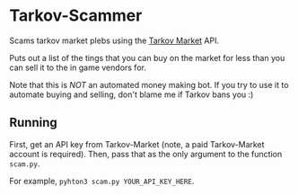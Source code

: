 # Tarkov-Scammer
Scams tarkov market plebs using the [Tarkov Market](https://tarkov-market.com/) API.

Puts out a list of the tings that you can buy on the market
for less than you can sell it to the in game vendors for. 

Note that this is _NOT_ an automated money making bot. If you try to use it to
automate buying and selling, don't blame me if Tarkov bans you :)

## Running
First, get an API key from Tarkov-Market (note, a paid Tarkov-Market account
is required). Then, pass that as the only argument to the function `scam.py`.

For example, `pyhton3 scam.py YOUR_API_KEY_HERE`.
